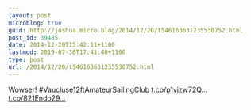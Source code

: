 ```yaml
---
layout: post
microblog: true
guid: http://joshua.micro.blog/2014/12/20/t546163631235530752.html
post_id: 39485
date: 2014-12-20T15:42:11+1100
lastmod: 2019-07-30T17:41:40+1100
type: post
url: /2014/12/20/t546163631235530752.html
---
```

Wowser! #Vaucluse12ftAmateurSailingClub [t.co/p1vjzw72Q...](http://t.co/p1vjzw72QR) [t.co/821Endo29...](http://t.co/821Endo29a)
